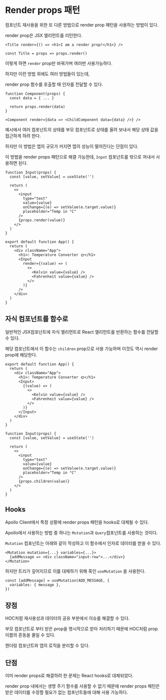 # Render props 패턴

컴포넌트 재사용을 위한 또 다른 방법으로 render prop 패턴을 사용하는 방법이 있다.

render prop은 JSX 엘리먼트를 리턴한다.

`<Title render={() => <h1>I am a render prop!</h1>} />`

`const Title = props => props.render()`

이렇게 하면 `render` prop만 바꿔가며 여러번 사용가능하다.

하지만 이런 방법 외에도 여러 방법들이 있는데,

render prop 함수를 호출할 때 인자를 전달할 수 있다.

```tsx
function Component(props) {
  const data = { ... }

  return props.render(data)
}

<Component render={data => <ChildComponent data={data} />} />
```

예시에서 여러 컴포넌트의 상태를 부모 컴포넌트로 상태를 올려 보내서 해당 상태 값을 접근하게 하려 한다.

하지만 이 방법은 앱의 규모가 커지면 앱의 성능이 떨어진다는 단점이 있다.

이 방법을 render props 패턴으로 해결 가능한데, `Input` 컴포넌트를 밖으로 꺼내서 사용하면 된다.

```tsx
function Input(props) {
  const [value, setValue] = useState('')

  return (
    <>
      <input
        type="text"
        value={value}
        onChange={(e) => setValue(e.target.value)}
        placeholder="Temp in °C"
      />
      {props.render(value)}
    </>
  )
}

export default function App() {
  return (
    <div className="App">
      <h1>☃️ Temperature Converter 🌞</h1>
      <Input
        render={(value) => (
          <>
            <Kelvin value={value} />
            <Fahrenheit value={value} />
          </>
        )}
      />
    </div>
  )
}
```

## 자식 컴포넌트를 함수로

일반적인 JSX컴포넌트에 자식 엘리먼트로 React 엘리먼트를 반환하는 함수를 전달할 수 있다.

해당 컴포넌트에서 이 함수는 `children` prop으로 사용 가능하며 이것도 역시 render prop에 해당한다.

```tsx
export default function App() {
  return (
    <div className="App">
      <h1>☃️ Temperature Converter 🌞</h1>
      <Input>
        {(value) => (
          <>
            <Kelvin value={value} />
            <Fahrenheit value={value} />
          </>
        )}
      </Input>
    </div>
  )
}

function Input(props) {
  const [value, setValue] = useState('')

  return (
    <>
      <input
        type="text"
        value={value}
        onChange={(e) => setValue(e.target.value)}
        placeholder="Temp in °C"
      />
      {props.children(value)}
    </>
  )
}
```

## Hooks

Apollo Client에서 특정 상황에 render props 패턴을 hooks로 대체될 수 있다.

Apollo에서 사용하는 방법 중 하나는 `Mutation`과 `Query`컴포넌트를 사용하는 것이다.

`Mutation` 컴포넌트는 아래와 같이 작성하고 이 함수에서 인자로 데이터를 받을 수 있다.

```tsx
<Mutation mutation={...} variables={...}>
  {addMessage => <div className="input-row">...</div>}
</Mutation>
```

하지만 트리가 깊어지므로 이를 대체하기 위해 훅인 `useMutation` 을 사용한다.

```tsx
const [addMessage] = useMutation(ADD_MESSAGE, {
  variables: { message },
})
```

## 장점

HOC처럼 재사용성과 데이터의 공유 부분에서 이슈를 해결할 수 있다.

부모 컴포넌트로 부터 받은 prop을 명시작으로 받아 처리하기 때문에 HOC처럼 prop이름의 혼동을 줄일 수 있다.

렌더링 컴포넌트와 앱의 로직을 분리할 수 있다.

## 단점

이미 render props로 해결하려 한 문제는 React hooks로 대체되었다.

render prop 내에서는 생명 주기 함수를 사용할 수 없기 때문에 render props 패턴은 받은 데이터를 수정할 필요가 없는 컴포넌트들에 대해 사용 가능하다.
